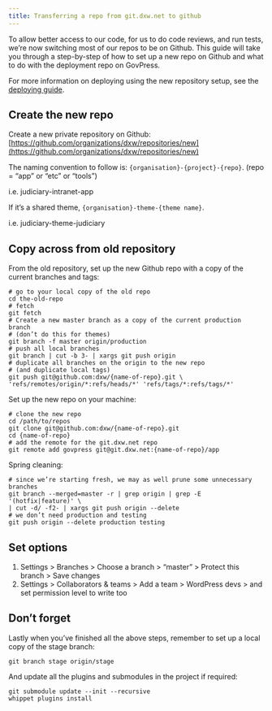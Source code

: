 ```yaml
---
title: Transferring a repo from git.dxw.net to github
---
```


To allow better access to our code, for us to do code reviews, and run tests,
we’re now switching most of our repos to be on Github. This guide will take you
through a step-by-step of how to set up a new repo on Github and what to do with
the deployment repo on GovPress.

For more information on deploying using the new repository setup, see the
[deploying
guide](https://github.com/dxw/playbook/blob/master/guides/deploying.md).

## Create the new repo

Create a new private repository on Github:
[https://github.com/organizations/dxw/repositories/new](https://github.com/organizations/dxw/repositories/new)

The naming convention to follow is: `{organisation}-{project}-{repo}`. (repo =
“app” or “etc” or “tools”)

i.e. judiciary-intranet-app

If it’s a shared theme, `{organisation}-theme-{theme name}`.

i.e. judiciary-theme-judiciary

## Copy across from old repository

From the old repository, set up the new Github repo with a copy of the current
branches and tags:

```
# go to your local copy of the old repo
cd the-old-repo
# fetch
git fetch
# Create a new master branch as a copy of the current production branch
# (don’t do this for themes)
git branch -f master origin/production
# push all local branches
git branch | cut -b 3- | xargs git push origin
# duplicate all branches on the origin to the new repo
# (and duplicate local tags)
git push git@github.com:dxw/{name-of-repo}.git \
'refs/remotes/origin/*:refs/heads/*' 'refs/tags/*:refs/tags/*'
```

Set up the new repo on your machine:

```
# clone the new repo
cd /path/to/repos
git clone git@github.com:dxw/{name-of-repo}.git
cd {name-of-repo}
# add the remote for the git.dxw.net repo
git remote add govpress git@git.dxw.net:{name-of-repo}/app
```

Spring cleaning:

```
# since we’re starting fresh, we may as well prune some unnecessary branches
git branch --merged=master -r | grep origin | grep -E '(hotfix|feature)' \
| cut -d/ -f2- | xargs git push origin --delete
# we don’t need production and testing
git push origin --delete production testing
```

## Set options

1. Settings > Branches > Choose a branch > “master” > Protect this branch > Save
   changes
1. Settings > Collaborators & teams > Add a team > WordPress devs > and
   set permission level to write too

## Don’t forget

Lastly when you’ve finished all the above steps, remember to set up a local copy
of the stage branch:

```
git branch stage origin/stage
```

And update all the plugins and submodules in the project if required:

```
git submodule update --init --recursive
whippet plugins install
```